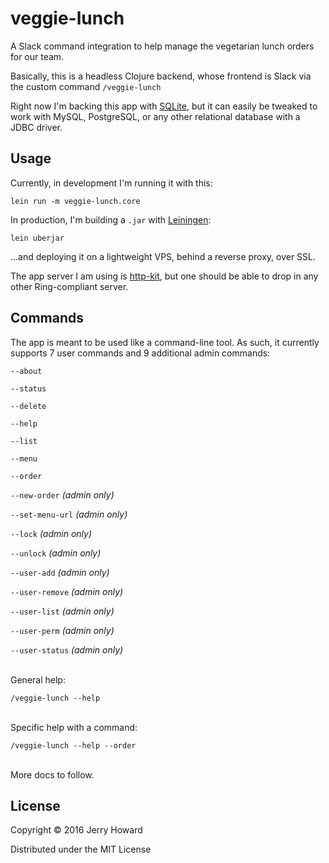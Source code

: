 # veggie-lunch

A Slack command integration to help manage the vegetarian lunch orders for our team.

Basically, this is a headless Clojure backend, whose frontend is Slack via the custom command `/veggie-lunch`

Right now I'm backing this app with [SQLite](https://sqlite.org/), but it can easily be tweaked to work with MySQL, PostgreSQL, or any other relational database with a JDBC driver.

## Usage

Currently, in development I'm running it with this:

`lein run -m veggie-lunch.core`

In production, I'm building a `.jar` with [Leiningen](https://leiningen.org/):

`lein uberjar`

...and deploying it on a lightweight VPS, behind a reverse proxy, over SSL.

The app server I am using is [http-kit](https://http-kit.github.io/), but one should be able to drop in any other Ring-compliant server.

## Commands

The app is meant to be used like a command-line tool. As such, it currently supports 7 user commands and 9 additional admin commands:

`--about`

`--status` 

`--delete` 

`--help` 

`--list` 

`--menu`

`--order`

`--new-order` _(admin only)_

`--set-menu-url` _(admin only)_

`--lock` _(admin only)_

`--unlock` _(admin only)_

`--user-add` _(admin only)_

`--user-remove` _(admin only)_

`--user-list` _(admin only)_

`--user-perm` _(admin only)_

`--user-status` _(admin only)_

<br />
General help: 

`/veggie-lunch --help`

<br />
Specific help with a command:

`/veggie-lunch --help --order`

<br />
More docs to follow.

## License

Copyright © 2016 Jerry Howard

Distributed under the MIT License
